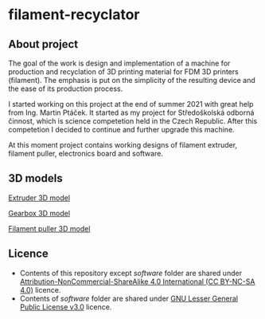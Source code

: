 # filament-recyclator
 
## About project
 The goal of the work is design and implementation of a machine for production and recyclation of 3D printing material for FDM 3D printers (filament). The emphasis is put on the simplicity of the resulting device and the ease of its production process.

 I started working on this project at the end of summer 2021 with great help from Ing. Martin Ptáček. It started as my project for Středoškolská odborná činnost, which is science competetion held in the Czech Republic. After this competetion I decided to continue and further upgrade this machine.

 At this moment project contains working designs of filament extruder, filament puller, electronics board and software.

## 3D models
[Extruder 3D model](https://cad.onshape.com/documents/50d4ffc71355bbf60bf18542/w/1bb6894ef7bc64ec395a8974/e/ffa39023716e79eba0ffd74a)

[Gearbox 3D model](https://cad.onshape.com/documents/cd74832d7d2c633c7039baa6/w/958712d359a12f9b1e2d2bfe/e/a4a0fd0a7c25512e608e8250)

[Filament puller 3D model](https://cad.onshape.com/documents/47426692b6b663d8016df0e7/w/ed22a120c506776f4e319dcb/e/ad41a19a2c0e068ddb01ab12)

## Licence
* Contents of this repository except *software* folder are shared under [Attribution-NonCommercial-ShareAlike 4.0 International (CC BY-NC-SA 4.0)](https://creativecommons.org/licenses/by-nc-sa/4.0/) licence.
* Contents of *software* folder are shared under [GNU Lesser General Public License v3.0](https://www.gnu.org/licenses/lgpl-3.0.en.html) licence.